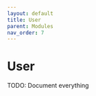 ```yaml
---
layout: default
title: User
parent: Modules
nav_order: 7
---
```


# User

TODO: Document everything
